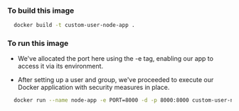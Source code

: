 ### To build this image

```bash
  docker build -t custom-user-node-app .
```

### To run this image

- We've allocated the port here using the -e tag, enabling our app to access it via its environment.

- After setting up a user and group, we've proceeded to execute our Docker application with security measures in place.

```bash
  docker run --name node-app -e PORT=8000 -d -p 8000:8000 custom-user-node-app
```
